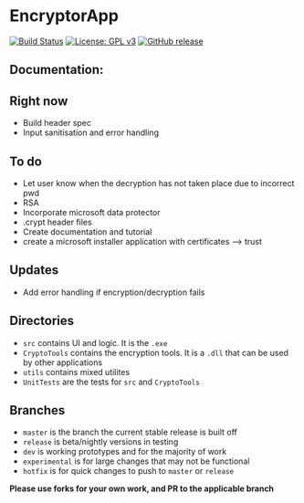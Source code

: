 # EncryptorApp

[![Build Status](https://dev.azure.com/johnkellyoxford/EncryptionApp/_apis/build/status/EncryptionApp-.NET%20Desktop-CI)](https://dev.azure.com/johnkellyoxford/EncryptionApp/_build/latest?definitionId=1) [![License: GPL v3](https://img.shields.io/badge/License-GPL%20v3-blue.svg)](https://www.gnu.org/licenses/gpl-3.0) [![GitHub release](https://img.shields.io/github/release/Naereen/StrapDown.js.svg)](https://GitHub.com/FactaLogicaSoftware/EncryptionApp/releases/latest)

## Documentation:

## Right now
* Build header spec
* Input sanitisation and error handling

## To do
* Let user know when the decryption has not taken place due to incorrect pwd
* RSA
* Incorporate microsoft data protector
* .crypt header files
* Create documentation and tutorial
* create a microsoft installer application with certificates --> trust

## Updates
* Add error handling if encryption/decryption fails

## Directories
* `src` contains UI and logic. It is the `.exe`
* `CryptoTools` contains the encryption tools. It is a `.dll` that can be used by other applications
* `utils` contains mixed utilites
* `UnitTests` are the tests for `src` and `CryptoTools`

## Branches
* `master` is the branch the current stable release is built off
* `release` is beta/nightly versions in testing
* `dev` is working prototypes and for the majority of work
* `experimental` is for large changes that may not be functional
* `hotfix` is for quick changes to push to `master` or `release`

**Please use forks for your own work, and PR to the applicable branch**
